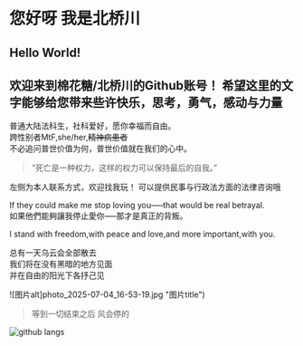 # 您好呀 我是北桥川

## Hello World!

## 欢迎来到棉花糖/北桥川的Github账号！ 希望这里的文字能够给您带来些许快乐，思考，勇气，感动与力量

普通大陆法科生，社科爱好，愿你幸福而自由。   
跨性别者MtF,she/her,~~精神病患者~~   
不必追问普世价值为何，普世价值就在我们的心中。

>“死亡是一种权力，这样的权力可以保持最后的自我。”

左侧为本人联系方式，欢迎找我玩！
可以提供民事与行政法方面的法律咨询哦

If they could make me stop loving you–—that would be real betrayal.   
如果他們能夠讓我停止愛你–—那才是真正的背叛。    

I stand with freedom,with peace and love,and more important,with you.  

总有一天乌云会全部散去   
我们将在没有黑暗的地方见面   
并在自由的阳光下各抒己见  

![图片alt]photo_2025-07-04_16-53-19.jpg "图片title")
> 等到一切结束之后 风会停的 


![github langs](https://github-readme-stats.vercel.app/api/top-langs?username=kitahasikawa&show_icons=true&title_color=9483f1&icon_color=9483f1&layout=compact)


<!--
**KitahasiKawa/KitahasiKawa** is a ✨ _special_ ✨ repository because its `README.md` (this file) appears on your GitHub profile.

Here are some ideas to get you started:

- 🔭 I’m currently working on ...
- 🌱 I’m currently learning ...
- 👯 I’m looking to collaborate on ...
- 🤔 I’m looking for help with ...
- 💬 Ask me about ...
- 📫 How to reach me: ...
- 😄 Pronouns: ...
- ⚡ Fun fact: ...
-->
